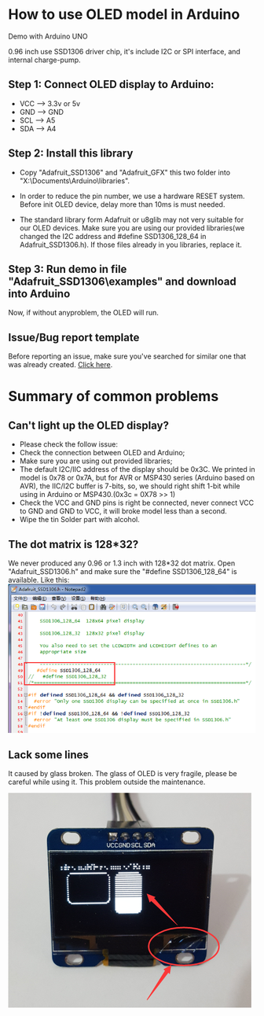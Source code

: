 # How to use OLED model in Arduino

Demo with Arduino UNO

0.96 inch use SSD1306 driver chip, it's include I2C or SPI interface, and internal charge-pump.

## Step 1: Connect OLED display to Arduino:
- VCC --> 3.3v or 5v
- GND --> GND
- SCL --> A5
- SDA --> A4


## Step 2: Install this library
- Copy "Adafruit_SSD1306" and "Adafruit_GFX" this two folder into "X:\Documents\Arduino\libraries".

- In order to reduce the pin number, we use a hardware RESET system. Before init OLED device, delay more than 10ms is must needed.

- The standard library form Adafruit or u8glib may not very suitable for our OLED devices. Make sure you are using our provided libraries(we changed the I2C address and #define SSD1306_128_64 in Adafruit_SSD1306.h). If those files already in you libraries, replace it.

## Step 3: Run demo in file "Adafruit_SSD1306\examples" and download into Arduino
Now, if without anyproblem, the OLED will run.

## Issue/Bug report template
Before reporting an issue, make sure you've searched for similar one that was already created. [Click here](https://github.com/Heltec-Aaron-Lee/heltec0.96OLED/issues).


# Summary of common problems

## Can't light up the OLED display?

- Please check the follow issue:
- Check the connection between OLED and Arduino;
- Make sure you are using out provided libraries;
- The default I2C/IIC address of the display should be 0x3C. We printed in model is 0x78 or 0x7A, but for AVR or MSP430 series (Arduino based on AVR), the IIC/I2C buffer is 7-bits, so, we should right shift 1-bit while using in Arduino or MSP430.(0x3c = 0X78 >> 1)
- Check the VCC and GND pins is right be connected, never connect VCC to GND and GND to VCC, it will broke model less than a second.
- Wipe the tin Solder part with alcohol.

## The dot matrix is 128*32?
We never produced any 0.96 or 1.3 inch with 128*32 dot matrix. Open "Adafruit_SSD1306.h" and make sure the "#define SSD1306_128_64" is available. Like this:
![image](Pic/define.jpg)

## Lack some lines
It caused by glass broken. The glass of OLED is very fragile, please be careful while using it. This problem outside the maintenance.

![image](Pic/broken.jpg)
